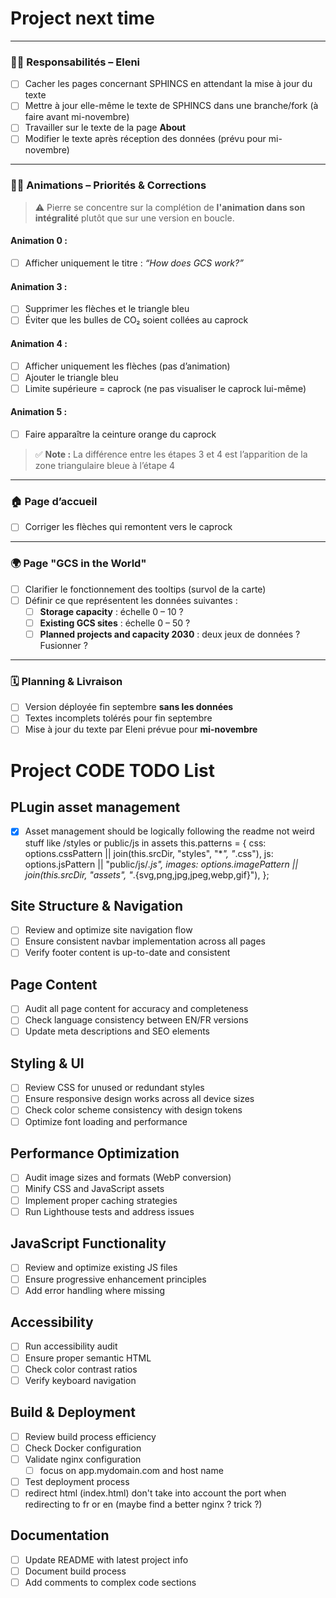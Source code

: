 # Project next time

---

### 👩‍💻 **Responsabilités – Eleni**

- [ ] Cacher les pages concernant SPHINCS en attendant la mise à jour du texte
- [ ] Mettre à jour elle-même le texte de SPHINCS dans une branche/fork (à faire avant mi-novembre)
- [ ] Travailler sur le texte de la page **About**
- [ ] Modifier le texte après réception des données (prévu pour mi-novembre)

---

### 👩‍🎨 **Animations – Priorités & Corrections**

> ⚠️ Pierre se concentre sur la complétion de **l'animation dans son intégralité** plutôt que sur une version en boucle.

#### Animation 0 :

- [ ] Afficher uniquement le titre : _“How does GCS work?”_

#### Animation 3 :

- [ ] Supprimer les flèches et le triangle bleu
- [ ] Éviter que les bulles de CO₂ soient collées au caprock

#### Animation 4 :

- [ ] Afficher uniquement les flèches (pas d’animation)
- [ ] Ajouter le triangle bleu
- [ ] Limite supérieure = caprock (ne pas visualiser le caprock lui-même)

#### Animation 5 :

- [ ] Faire apparaître la ceinture orange du caprock

> ✅ **Note :** La différence entre les étapes 3 et 4 est l’apparition de la zone triangulaire bleue à l’étape 4

---

### 🏠 **Page d’accueil**

- [ ] Corriger les flèches qui remontent vers le caprock

---

### 🌍 **Page "GCS in the World"**

- [ ] Clarifier le fonctionnement des tooltips (survol de la carte)
- [ ] Définir ce que représentent les données suivantes :
  - [ ] **Storage capacity** : échelle 0 – 10 ?
  - [ ] **Existing GCS sites** : échelle 0 – 50 ?
  - [ ] **Planned projects and capacity 2030** : deux jeux de données ? Fusionner ?

---

### 🗓️ **Planning & Livraison**

- [ ] Version déployée fin septembre **sans les données**
- [ ] Textes incomplets tolérés pour fin septembre
- [ ] Mise à jour du texte par Eleni prévue pour **mi-novembre**

# Project CODE TODO List

## PLugin asset management

- [x] Asset management should be logically following the readme
      not weird stuff like /styles or public/js in assets
      this.patterns = {
      css: options.cssPattern || join(this.srcDir, "styles", "\*_", "_.css"),
      js: options.jsPattern || "public/js/_.js",
      images:
      options.imagePattern ||
      join(this.srcDir, "assets", "_.{svg,png,jpg,jpeg,webp,gif}"),
      };

## Site Structure & Navigation

- [ ] Review and optimize site navigation flow
- [ ] Ensure consistent navbar implementation across all pages
- [ ] Verify footer content is up-to-date and consistent

## Page Content

- [ ] Audit all page content for accuracy and completeness
- [ ] Check language consistency between EN/FR versions
- [ ] Update meta descriptions and SEO elements

## Styling & UI

- [ ] Review CSS for unused or redundant styles
- [ ] Ensure responsive design works across all device sizes
- [ ] Check color scheme consistency with design tokens
- [ ] Optimize font loading and performance

## Performance Optimization

- [ ] Audit image sizes and formats (WebP conversion)
- [ ] Minify CSS and JavaScript assets
- [ ] Implement proper caching strategies
- [ ] Run Lighthouse tests and address issues

## JavaScript Functionality

- [ ] Review and optimize existing JS files
- [ ] Ensure progressive enhancement principles
- [ ] Add error handling where missing

## Accessibility

- [ ] Run accessibility audit
- [ ] Ensure proper semantic HTML
- [ ] Check color contrast ratios
- [ ] Verify keyboard navigation

## Build & Deployment

- [ ] Review build process efficiency
- [ ] Check Docker configuration
- [ ] Validate nginx configuration
  - [ ] focus on app.mydomain.com and host name
- [ ] Test deployment process
- [ ] redirect html (index.html) don't take into account the port when redirecting to fr or en (maybe find a better nginx ? trick ?)

## Documentation

- [ ] Update README with latest project info
- [ ] Document build process
- [ ] Add comments to complex code sections

